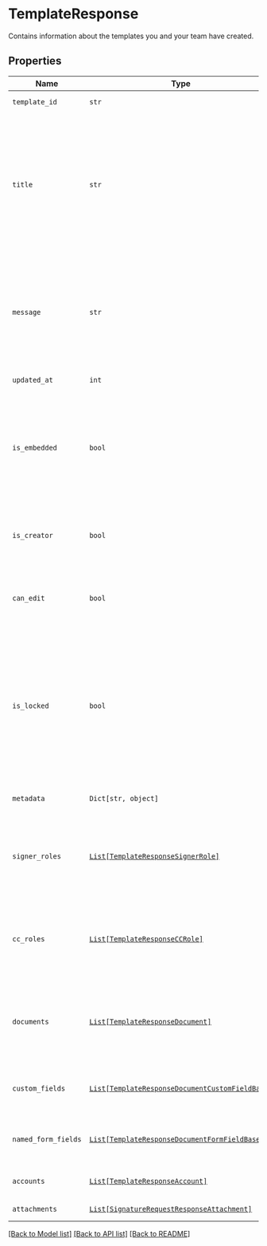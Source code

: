 # TemplateResponse

Contains information about the templates you and your team have created.

## Properties
Name | Type | Description | Notes
------------ | ------------- | ------------- | -------------
| `template_id` | ```str``` |  The id of the Template.  |  |
| `title` | ```str``` |  The title of the Template. This will also be the default subject of the message sent to signers when using this Template to send a SignatureRequest. This can be overridden when sending the SignatureRequest.  |  |
| `message` | ```str``` |  The default message that will be sent to signers when using this Template to send a SignatureRequest. This can be overridden when sending the SignatureRequest.  |  |
| `updated_at` | ```int``` |  Time the template was last updated.  |  |
| `is_embedded` | ```bool``` |  `true` if this template was created using an embedded flow, `false` if it was created on our website. Will be `null` when you are not the creator of the Template.  |  |
| `is_creator` | ```bool``` |  `true` if you are the owner of this template, `false` if it&#39;s been shared with you by a team member.  |  |
| `can_edit` | ```bool``` |  Indicates whether edit rights have been granted to you by the owner (always `true` if that&#39;s you).  |  |
| `is_locked` | ```bool``` |  Indicates whether the template is locked. If `true`, then the template was created outside your quota and can only be used in `test_mode`. If `false`, then the template is within your quota and can be used to create signature requests.  |  |
| `metadata` | ```Dict[str, object]``` |  The metadata attached to the template.  |  |
| `signer_roles` | [```List[TemplateResponseSignerRole]```](TemplateResponseSignerRole.md) |  An array of the designated signer roles that must be specified when sending a SignatureRequest using this Template.  |  |
| `cc_roles` | [```List[TemplateResponseCCRole]```](TemplateResponseCCRole.md) |  An array of the designated CC roles that must be specified when sending a SignatureRequest using this Template.  |  |
| `documents` | [```List[TemplateResponseDocument]```](TemplateResponseDocument.md) |  An array describing each document associated with this Template. Includes form field data for each document.  |  |
| `custom_fields` | [```List[TemplateResponseDocumentCustomFieldBase]```](TemplateResponseDocumentCustomFieldBase.md) |  Deprecated. Use `custom_fields` inside the [documents](https://developers.hellosign.com/api/reference/operation/templateGet/#!c&#x3D;200&amp;path&#x3D;template/documents&amp;t&#x3D;response) array instead.  |  |
| `named_form_fields` | [```List[TemplateResponseDocumentFormFieldBase]```](TemplateResponseDocumentFormFieldBase.md) |  Deprecated. Use `form_fields` inside the [documents](https://developers.hellosign.com/api/reference/operation/templateGet/#!c&#x3D;200&amp;path&#x3D;template/documents&amp;t&#x3D;response) array instead.  |  |
| `accounts` | [```List[TemplateResponseAccount]```](TemplateResponseAccount.md) |  An array of the Accounts that can use this Template.  |  |
| `attachments` | [```List[SignatureRequestResponseAttachment]```](SignatureRequestResponseAttachment.md) |  Signer attachments.  |  |

[[Back to Model list]](../README.md#documentation-for-models) [[Back to API list]](../README.md#documentation-for-api-endpoints) [[Back to README]](../README.md)

